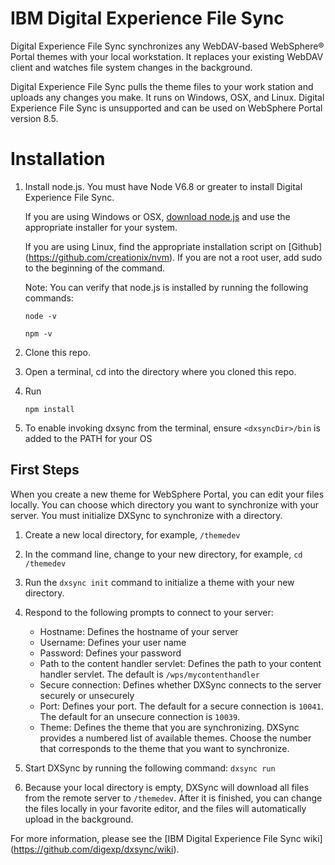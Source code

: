 # IBM Digital Experience File Sync
Digital Experience File Sync synchronizes any WebDAV-based WebSphere® Portal themes with your local workstation. It replaces your existing WebDAV client and watches file system changes in the background.

Digital Experience File Sync pulls the theme files to your work station and uploads any changes you make. It runs on Windows, OSX, and Linux. Digital Experience File Sync is unsupported and can be used on WebSphere Portal version 8.5.

# Installation
1. Install node.js. You must have Node V6.8 or greater to install Digital Experience File Sync.  

    If you are using Windows or OSX, [download node.js](https://nodejs.org/download/) and use the appropriate installer for your system.  

    If you are using Linux, find the appropriate installation script on [Github] (https://github.com/creationix/nvm). If you are not a root user, add sudo to the beginning of the command. 

   Note: You can verify that node.js is installed by running the following commands:

     `node -v`

     `npm -v`

2. Clone this repo.

3. Open a terminal, cd into the directory where you cloned this repo.

4. Run 

    `npm install`

5. To enable invoking dxsync from the terminal, ensure `<dxsyncDir>/bin` is added to the PATH for your OS  


## First Steps
When you create a new theme for WebSphere Portal, you can edit your files locally. You can choose which directory you want to synchronize with your server. You must initialize DXSync to synchronize with a directory.

1. Create a new local directory, for example, `/themedev`

2. In the command line, change to your new directory, for example, `cd /themedev`

3. Run the `dxsync init` command to initialize a theme with your new directory.

4. Respond to the following prompts to connect to your server:
	* Hostname: Defines the hostname of your server
	* Username: Defines your user name
	* Password: Defines your password
	* Path to the content handler servlet: Defines the path to your content handler servlet. The default is `/wps/mycontenthandler`
	* Secure connection: Defines whether DXSync connects to the server securely or unsecurely
	* Port: Defines your port. The default for a secure connection is `10041`. The default for an unsecure connection is `10039`.
	* Theme: Defines the theme that you are synchronizing. DXSync provides a numbered list of available themes. Choose the number that corresponds to the theme that you want to synchronize.

5. Start DXSync by running the following command: `dxsync run`

6. Because your local directory is empty, DXSync will download all files from the remote server to `/themedev`. After it is finished, you can change the files locally in your favorite editor, and the files will automatically upload in the background.

For more information, please see the [IBM Digital Experience File Sync wiki] (https://github.com/digexp/dxsync/wiki).
